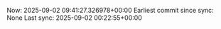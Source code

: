 Now: 2025-09-02 09:41:27.326978+00:00 Earliest commit since sync: None Last sync: 2025-09-02 00:22:55+00:00
